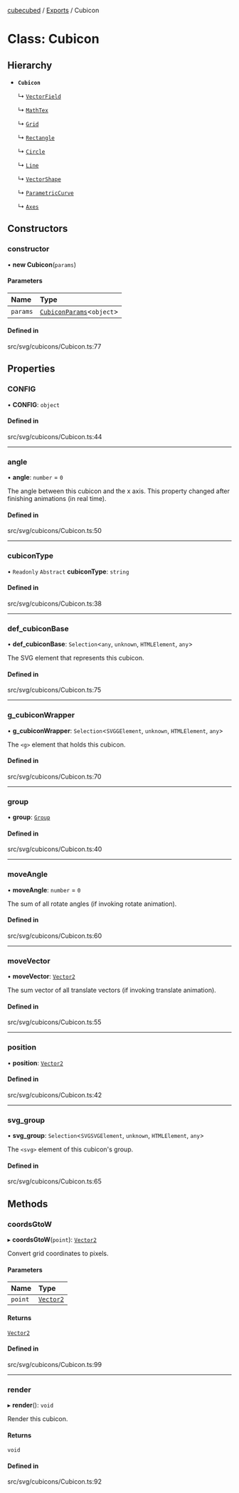 [cubecubed](/reference/README.md) / [Exports](/reference/modules.md) / Cubicon

# Class: Cubicon

## Hierarchy

- **`Cubicon`**

  ↳ [`VectorField`](/reference/classes/VectorField.md)

  ↳ [`MathTex`](/reference/classes/MathTex.md)

  ↳ [`Grid`](/reference/classes/Grid.md)

  ↳ [`Rectangle`](/reference/classes/Rectangle.md)

  ↳ [`Circle`](/reference/classes/Circle.md)

  ↳ [`Line`](/reference/classes/Line.md)

  ↳ [`VectorShape`](/reference/classes/VectorShape.md)

  ↳ [`ParametricCurve`](/reference/classes/ParametricCurve.md)

  ↳ [`Axes`](/reference/classes/Axes.md)

## Constructors

### constructor

• **new Cubicon**(`params`)

#### Parameters

| Name | Type |
| :------ | :------ |
| `params` | [`CubiconParams`](/reference/interfaces/CubiconParams.md)<`object`\> |

#### Defined in

src/svg/cubicons/Cubicon.ts:77

## Properties

### CONFIG

• **CONFIG**: `object`

#### Defined in

src/svg/cubicons/Cubicon.ts:44

___

### angle

• **angle**: `number` = `0`

The angle between this cubicon and the x axis.
This property changed after finishing animations (in real time).

#### Defined in

src/svg/cubicons/Cubicon.ts:50

___

### cubiconType

• `Readonly` `Abstract` **cubiconType**: `string`

#### Defined in

src/svg/cubicons/Cubicon.ts:38

___

### def\_cubiconBase

• **def\_cubiconBase**: `Selection`<`any`, `unknown`, `HTMLElement`, `any`\>

The SVG element that represents this cubicon.

#### Defined in

src/svg/cubicons/Cubicon.ts:75

___

### g\_cubiconWrapper

• **g\_cubiconWrapper**: `Selection`<`SVGGElement`, `unknown`, `HTMLElement`, `any`\>

The `<g>` element that holds this cubicon.

#### Defined in

src/svg/cubicons/Cubicon.ts:70

___

### group

• **group**: [`Group`](/reference/classes/Group.md)

#### Defined in

src/svg/cubicons/Cubicon.ts:40

___

### moveAngle

• **moveAngle**: `number` = `0`

The sum of all rotate angles (if invoking rotate animation).

#### Defined in

src/svg/cubicons/Cubicon.ts:60

___

### moveVector

• **moveVector**: [`Vector2`](/reference/classes/Vector2.md)

The sum vector of all translate vectors (if invoking translate animation).

#### Defined in

src/svg/cubicons/Cubicon.ts:55

___

### position

• **position**: [`Vector2`](/reference/classes/Vector2.md)

#### Defined in

src/svg/cubicons/Cubicon.ts:42

___

### svg\_group

• **svg\_group**: `Selection`<`SVGSVGElement`, `unknown`, `HTMLElement`, `any`\>

The `<svg>` element of this cubicon's group.

#### Defined in

src/svg/cubicons/Cubicon.ts:65

## Methods

### coordsGtoW

▸ **coordsGtoW**(`point`): [`Vector2`](/reference/classes/Vector2.md)

Convert grid coordinates to pixels.

#### Parameters

| Name | Type |
| :------ | :------ |
| `point` | [`Vector2`](/reference/classes/Vector2.md) |

#### Returns

[`Vector2`](/reference/classes/Vector2.md)

#### Defined in

src/svg/cubicons/Cubicon.ts:99

___

### render

▸ **render**(): `void`

Render this cubicon.

#### Returns

`void`

#### Defined in

src/svg/cubicons/Cubicon.ts:92
